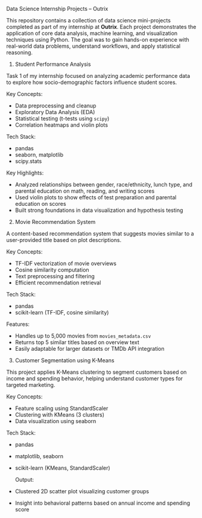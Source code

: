  Data Science Internship Projects – Outrix

This repository contains a collection of data science mini-projects completed as part of my internship at **Outrix**. Each project demonstrates the application of core data analysis, machine learning, and visualization techniques using Python. The goal was to gain hands-on experience with real-world data problems, understand workflows, and apply statistical reasoning.

 1. Student Performance Analysis

Task 1 of my internship focused on analyzing academic performance data to explore how socio-demographic factors influence student scores.

Key Concepts:
- Data preprocessing and cleanup
- Exploratory Data Analysis (EDA)
- Statistical testing (t-tests using `scipy`)
- Correlation heatmaps and violin plots

Tech Stack:
- pandas
- seaborn, matplotlib
- scipy.stats

 Key Highlights:
- Analyzed relationships between gender, race/ethnicity, lunch type, and parental education on math, reading, and writing scores
- Used violin plots to show effects of test preparation and parental education on scores
- Built strong foundations in data visualization and hypothesis testing



2. Movie Recommendation System

A content-based recommendation system that suggests movies similar to a user-provided title based on plot descriptions.

 Key Concepts:
- TF-IDF vectorization of movie overviews
- Cosine similarity computation
- Text preprocessing and filtering
- Efficient recommendation retrieval

Tech Stack:
- pandas
- scikit-learn (TF-IDF, cosine similarity)

 Features:
- Handles up to 5,000 movies from `movies_metadata.csv`
- Returns top 5 similar titles based on overview text
- Easily adaptable for larger datasets or TMDb API integration



3. Customer Segmentation using K-Means

This project applies K-Means clustering to segment customers based on income and spending behavior, helping understand customer types for targeted marketing.

 Key Concepts:
- Feature scaling using StandardScaler
- Clustering with KMeans (3 clusters)
- Data visualization using seaborn

 Tech Stack:
- pandas
- matplotlib, seaborn
- scikit-learn (KMeans, StandardScaler)

   Output:
- Clustered 2D scatter plot visualizing customer groups
- Insight into behavioral patterns based on annual income and spending score



